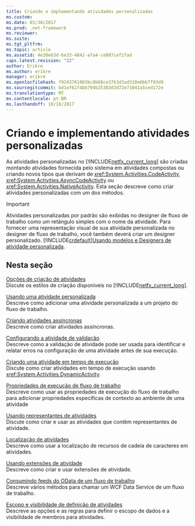 ```yaml
---
title: Criando e implementando atividades personalizadas
ms.custom: 
ms.date: 03/30/2017
ms.prod: .net-framework
ms.reviewer: 
ms.suite: 
ms.tgt_pltfrm: 
ms.topic: article
ms.assetid: 4e30e63d-6e33-4842-a7a4-ce807cef1fad
caps.latest.revision: "22"
author: Erikre
ms.author: erikre
manager: erikre
ms.openlocfilehash: f9243761803bc8b68ce37b3d3ad310e8bb7f93d9
ms.sourcegitcommit: bd1ef61f4bb794b25383d3d72e71041a5ced172e
ms.translationtype: MT
ms.contentlocale: pt-BR
ms.lasthandoff: 10/18/2017
---
```

# <a name="designing-and-implementing-custom-activities"></a>Criando e implementando atividades personalizadas
As atividades personalizadas no [!INCLUDE[netfx_current_long](../../../includes/netfx-current-long-md.md)] são criadas montando atividades fornecida pelo sistema em atividades compostas ou criando novos tipos que derivam de <xref:System.Activities.CodeActivity>, <xref:System.Activities.AsyncCodeActivity> ou <xref:System.Activities.NativeActivity>. Esta seção descreve como criar atividades personalizadas com um dos métodos.  
  
> [!IMPORTANT]
>  Atividades personalizadas por padrão são exibidas no designer de fluxo de trabalho como um retângulo simples com o nome da atividade. Para fornecer uma representação visual de sua atividade personalizada no designer de fluxo de trabalho, você também deverá criar um designer personalizado. [!INCLUDE[crdefault](../../../includes/crdefault-md.md)][Usando modelos e Designers de atividade personalizada](../../../docs/framework/windows-workflow-foundation/using-custom-activity-designers-and-templates.md).  
  
## <a name="in-this-section"></a>Nesta seção  
 [Opções de criação de atividades](../../../docs/framework/windows-workflow-foundation/activity-authoring-options-in-wf.md)  
 Discute os estilos de criação disponíveis no [!INCLUDE[netfx_current_long](../../../includes/netfx-current-long-md.md)].  
  
 [Usando uma atividade personalizada](../../../docs/framework/windows-workflow-foundation/using-a-custom-activity.md)  
 Descreve como adicionar uma atividade personalizada a um projeto do fluxo de trabalho.  
  
  [Criando atividades assíncronas](../../../docs/framework/windows-workflow-foundation/creating-asynchronous-activities-in-wf.md)  
 Descreve como criar atividades assíncronas.  
  
 [Configurando a atividade de validação](../../../docs/framework/windows-workflow-foundation/configuring-activity-validation.md)  
 Descreve como a validação de atividade pode ser usada para identificar e relatar erros na configuração de uma atividade antes de sua execução.  
  
 [Criando uma atividade em tempo de execução](../../../docs/framework/windows-workflow-foundation/creating-an-activity-at-runtime-with-dynamicactivity.md)  
 Discute como criar atividades em tempo de execução usando <xref:System.Activities.DynamicActivity>.  
  
 [Propriedades de execução de fluxo de trabalho](../../../docs/framework/windows-workflow-foundation/workflow-execution-properties.md)  
 Descreve como usar as propriedades de execução do fluxo de trabalho para adicionar propriedades específicas de contexto ao ambiente de uma atividade  
  
 [Usando representantes de atividades](../../../docs/framework/windows-workflow-foundation/using-activity-delegates.md)  
 Discute como criar e usar as atividades que contêm representantes de atividade.  
  
 [Localização de atividades](../../../docs/framework/windows-workflow-foundation/activity-localization.md)  
 Descreve como usar a localização de recursos de cadeia de caracteres em atividades.  
  
 [Usando extensões de atividade](../../../docs/framework/windows-workflow-foundation/using-activity-extensions.md)  
 Descreve como criar e usar extensões de atividade.  
  
 [Consumindo feeds do OData de um fluxo de trabalho](../../../docs/framework/windows-workflow-foundation/consuming-odata-feeds-from-a-workflow.md)  
 Descreve vários métodos para chamar um WCF Data Service de um fluxo de trabalho.  
  
 [Escopo e visibilidade de definição de atividades](../../../docs/framework/windows-workflow-foundation/activity-definition-scoping-and-visibility.md)  
 Descreve as opções e as regras para definir o escopo de dados e a visibilidade de membros para atividades.
